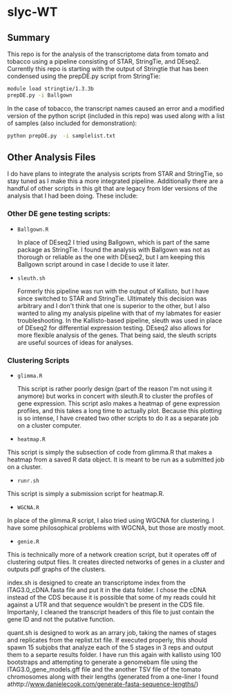# slyc-WT

## Summary

This repo is for the analysis of the transcriptome data from tomato and tobacco using a pipeline consisting of STAR, StringTie, and DEseq2. Currently this repo is starting with the output of Stringtie that has been condensed using the prepDE.py script from StringTie:

```bash
module load stringtie/1.3.3b
prepDE.py -i Ballgown
```

In the case of tobacco, the transcript names caused an error and a modified version of the python script (included in this repo) was used along with a list of samples (also included for demonstration):

```bash
python prepDE.py  -i samplelist.txt
```

## Other Analysis Files

I do have plans to integrate the analysis scripts from STAR and StringTie, so stay tuned as I make this a more integrated pipeline. Additionally there are a handful of other scripts in this git that are legacy from lder versions of the analysis that I had been doing. These include:
### Other DE gene testing scripts:

 * `Ballgown.R`

   In place of DEseq2 I tried using Ballgown, which is part of the same package as StringTie. I found the analysis with Ballgown was not as thorough or reliable as the one with DEseq2, but I am keeping this Ballgown script around in case I decide to use it later.
   
 * `sleuth.sh`

   Formerly this pipeline was run with the output of Kallisto, but I have since switched to STAR and StringTie. Ultimately this decision was arbitrary and I don't think that one is superior to the other, but I also wanted to aling my analysis pipeline with that of my labmates for easier troubleshooting. In the Kallisto-based pipeline, sleuth was used in place of DEseq2 for differential expression testing. DEseq2 also allows for more flexible analysis of the genes. That being said, the sleuth scripts are useful sources of ideas for analyses.

### Clustering Scripts
   
 * `glimma.R`

   This script is rather poorly design (part of the reason I'm not using it anymore) but works in concert with sleuth.R to cluster the profiles of gene expression. This script aslo makes a heatmap of gene expression profiles, and this takes a long time to actually plot. Because this plotting is so intense, I have created two other scripts to do it as a separate job on a cluster computer.

 * `heatmap.R`
 
 This script is simply the subsection of code from glimma.R that makes a heatmap from a saved R data object. It is meant to be run as a submitted job on a cluster.
 
 * `runr.sh`
 
 This script is simply a submission script for heatmap.R.
 
 * `WGCNA.R`
 
 In place of the glimma.R script, I also tried using WGCNA for clustering. I have some philosophical problems with WGCNA, but those are mostly moot.
 
 * `genie.R`
 
 This is technically more of a network creation script, but it operates off of clustering output files. It creates directed networks of genes in a cluster and outputs pdf graphs of the clusters.



index.sh is designed to create an transcriptome index from the ITAG3.0_cDNA.fasta file and put it in the data folder. I chose the cDNA instead of the CDS because it is possible that some of my reads could hit against a UTR and that sequence wouldn't be present in the CDS file. Importanly, I cleaned the transcript headers of this file to just contain the gene ID and not the putative function.

quant.sh is designed to work as an arrary job, taking the names of stages and replicates from the replist.txt file. If executed properly, this should spawn 15 subjobs that analyze each of the 5 stages in 3 reps and output them to a separte results folder. I have run this again with kallisto using 100 bootstraps and attempting to generate a genomebam file using the ITAG3.0_gene_models.gff file and the another TSV file of the tomato chromosomes along with their lengths (generated from a one-liner I found athttp://www.danielecook.com/generate-fasta-sequence-lengths/)